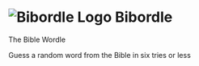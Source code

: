 # ![Bibordle Logo](https://bibordle.web.app/res/raw/favicons/favicon-32x32.png) Bibordle 

The Bible Wordle

Guess a random word from the Bible in six tries or less
